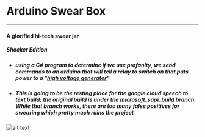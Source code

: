 # Arduino Swear Box
--------------------
#### A glorified hi-tech swear jar
##### *Shocker Edition*

  * ##### using a C# program to determine if we use profanity, we send commands to an arduino that will tell a relay to switch on that puts power to a _"_[_high voltage generator_](https://www.ebay.com/sch/sis.html?_nkw=DC+3V-6V+to+400kV+400000V+Boost+Step-up+Power+Module+High-voltage+Generator&_id=222522245188&&_trksid=p2057872.m2749.l2658)_"_

  * ##### This is going to be the resting place for the google cloud speech to text build; the original build is under the microsoft_sapi_build branch. While that branch works, there are too many false positives for swearing which pretty much ruins the project

![alt text](https://j.gifs.com/gLA9WD.gif)
